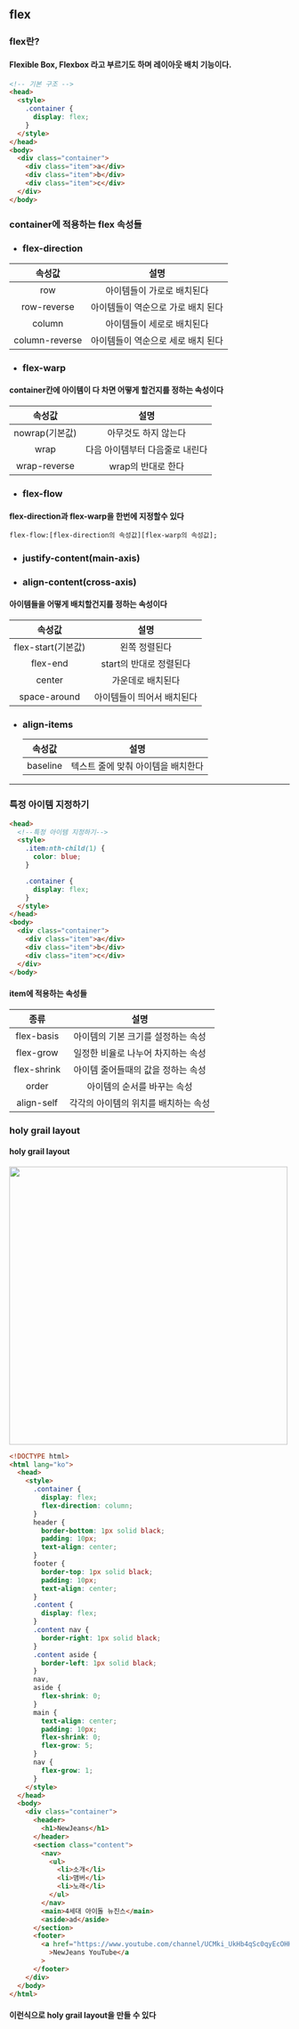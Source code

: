 ## flex

### flex란?

#### Flexible Box, Flexbox 라고 부르기도 하며 레이아웃 배치 기능이다.

```html
<!-- 기본 구조 -->
<head>
  <style>
    .container {
      display: flex;
    }
  </style>
</head>
<body>
  <div class="container">
    <div class="item">a</div>
    <div class="item">b</div>
    <div class="item">c</div>
  </div>
</body>
```

### container에 적용하는 flex 속성들

- ### flex-direction

|     속성값     |                설명                |
| :------------: | :--------------------------------: |
|      row       |     아이템들이 가로로 배치된다     |
|  row-reverse   | 아이템들이 역순으로 가로 배치 된다 |
|     column     |     아이템들이 세로로 배치된다     |
| column-reverse | 아이템들이 역순으로 세로 배치 된다 |

- ### flex-warp

#### container칸에 아이템이 다 차면 어떻게 할건지를 정하는 속성이다

|     속성값     |              설명               |
| :------------: | :-----------------------------: |
| nowrap(기본값) |      아무것도 하지 않는다       |
|      wrap      | 다음 아이템부터 다음줄로 내린다 |
|  wrap-reverse  |       wrap의 반대로 한다        |

- ### flex-flow

#### flex-direction과 flex-warp을 한번에 지정할수 있다

```html
flex-flow:[flex-direction의 속성값][flex-warp의 속성값];
```

- ### justify-content(main-axis)
- ### align-content(cross-axis)

#### 아이템들을 어떻게 배치할건지를 정하는 속성이다

|       속성값       |            설명            |
| :----------------: | :------------------------: |
| flex-start(기본값) |       왼쪽 정렬된다        |
|      flex-end      |  start의 반대로 정렬된다   |
|       center       |     가운데로 배치된다      |
|    space-around    | 아이템들이 띄어서 배치된다 |

- ### align-items
  |  속성값  |                설명                |
  | :------: | :--------------------------------: |
  | baseline | 텍스트 줄에 맞춰 아이템을 배치한다 |

<hr/>

### 특정 아이템 지정하기

```html
<head>
  <!--특정 아이템 지정하기-->
  <style>
    .item:nth-child(1) {
      color: blue;
    }

    .container {
      display: flex;
    }
  </style>
</head>
<body>
  <div class="container">
    <div class="item">a</div>
    <div class="item">b</div>
    <div class="item">c</div>
  </div>
</body>
```

#### item에 적용하는 속성들

|    종류     |                 설명                 |
| :---------: | :----------------------------------: |
| flex-basis  |  아이템의 기본 크기를 설정하는 속성  |
|  flex-grow  |  일정한 비율로 나누어 차지하는 속성  |
| flex-shrink |  아이템 줄어들때의 값을 정하는 속성  |
|    order    |     아이템의 순서를 바꾸는 속성      |
| align-self  | 각각의 아이템의 위치를 배치하는 속성 |

### holy grail layout

#### holy grail layout

<img src="https://s3-ap-northeast-2.amazonaws.com/opentutorials-user-file/module/2367/4744.png" width="500"/>

```html
<!DOCTYPE html>
<html lang="ko">
  <head>
    <style>
      .container {
        display: flex;
        flex-direction: column;
      }
      header {
        border-bottom: 1px solid black;
        padding: 10px;
        text-align: center;
      }
      footer {
        border-top: 1px solid black;
        padding: 10px;
        text-align: center;
      }
      .content {
        display: flex;
      }
      .content nav {
        border-right: 1px solid black;
      }
      .content aside {
        border-left: 1px solid black;
      }
      nav,
      aside {
        flex-shrink: 0;
      }
      main {
        text-align: center;
        padding: 10px;
        flex-shrink: 0;
        flex-grow: 5;
      }
      nav {
        flex-grow: 1;
      }
    </style>
  </head>
  <body>
    <div class="container">
      <header>
        <h1>NewJeans</h1>
      </header>
      <section class="content">
        <nav>
          <ul>
            <li>소개</li>
            <li>맴버</li>
            <li>노래</li>
          </ul>
        </nav>
        <main>4세대 아이돌 뉴진스</main>
        <aside>ad</aside>
      </section>
      <footer>
        <a href="https://www.youtube.com/channel/UCMki_UkHb4qSc0qyEcOHHJw"
          >NewJeans YouTube</a
        >
      </footer>
    </div>
  </body>
</html>
```

#### 이런식으로 holy grail layout을 만들 수 있다
